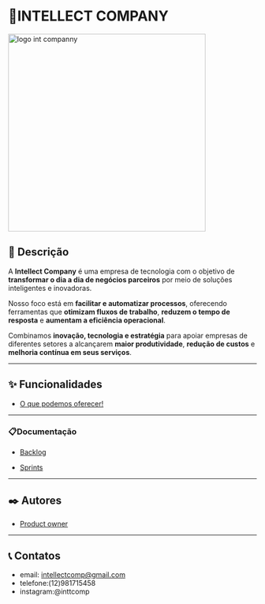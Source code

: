 # 🤖INTELLECT COMPANY
<img width="400" height="400" alt="logo int companny" src="https://github.com/user-attachments/assets/8a96ba9b-61a9-4de9-82ff-a07398616811" />

## 📌 Descrição
A **Intellect Company** é uma empresa de tecnologia com o objetivo de **transformar o dia a dia de negócios parceiros** por meio de soluções inteligentes e inovadoras.

Nosso foco está em **facilitar e automatizar processos**, oferecendo ferramentas que **otimizam fluxos de trabalho**, **reduzem o tempo de resposta** e **aumentam a eficiência operacional**.

Combinamos **inovação, tecnologia e estratégia** para apoiar empresas de diferentes setores a alcançarem **maior produtividade**, **redução de custos** e **melhoria contínua em seus serviços**.

---

## ✨ Funcionalidades
- [O que podemos oferecer!](https://github.com/brinatex/-INTELLECT-COMPANY/blob/main/funcionalidades.md)  
--------------------------------------------------------------------------------------------------------------


### 📋Documentação
- [Backlog](https://github.com/brinatex/-INTELLECT-COMPANY/blob/main/backlog.md)  

- [Sprints](https://github.com/brinatex/-INTELLECT-COMPANY/blob/main/Sprint.md)
----------------------------------------------------------------------------------------------------------------------

## ✒️ Autores
- [Product owner](https://github.com/brinatex/-INTELLECT-COMPANY/blob/main/Desenvolvedores.md)
-----------------------------------------------------------------------------------------------------------------------
## 📞 Contatos
- email: intellectcomp@gmail.com
- telefone:(12)981715458
- instagram:@inttcomp
  

